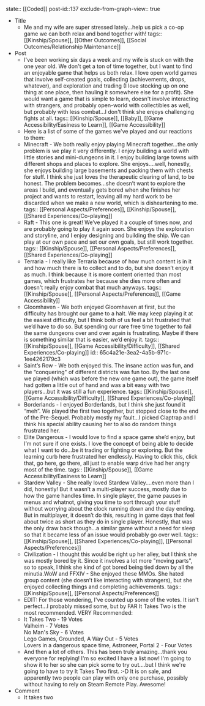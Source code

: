 state:: [[Coded]]
post-id::137
exclude-from-graph-view:: true

- Title
	- Me and my wife are super stressed lately...help us pick a co-op game we can both relax and bond together with!
	  tags:: [[Kinship/Spouse]], [[Other Outcomes]], [[Social Outcomes/Relationship Maintenance]]
- Post
	- I've been working six days a week and my wife is stuck on with the one year old. We don't get a ton of time together, but I want to find an enjoyable game that helps us both relax. I love open world games that involve self-created goals, collecting (achievements, drops, whatever), and exploration and trading (I love stocking up on one thing at one place, then hauling it somewhere else for a profit). She would want a game that is simple to learn, doesn't involve interacting with strangers, and probably open-world with collectibles as well, but probably with less combat...I don't think she enjoys challenging fights at all.
	  tags:: [[Kinship/Spouse]], [[Baby]], [[Game Accessibility/Easiness to Learn]], [[Game Accessibility]]
	- Here is a list of some of the games we've played and our reactions to them:
	- Minecraft - We both really enjoy playing Minecraft together…the only problem is we play it very differently. I enjoy building a world with little stories and mini-dungeons in it. I enjoy building large towns with different shops and places to explore. She enjoys….well, honestly, she enjoys building large basements and packing them with chests for stuff. I think she just loves the therapeutic clearing of land, to be honest. The problem becomes…she doesn’t want to explore the areas I build, and eventually gets bored when she finishes her project and wants to restart, leaving all my hard work to be discarded when we make a new world, which is disheartening to me.
	  tags:: [[Personal Aspects/Preferences]], [[Kinship/Spouse]], [[Shared Experiences/Co-playing]]
	- Raft - This one is great! We’ve played it a couple of times now, and are probably going to play it again soon. She enjoys the exploration and storyline, and I enjoy designing and building the ship. We can play at our own pace and set our own goals, but still work together.
	  tags:: [[Kinship/Spouse]], [[Personal Aspects/Preferences]], [[Shared Experiences/Co-playing]]
	- Terraria - I really like Terraria because of how much content is in it and how much there is to collect and to do, but she doesn’t enjoy it as much. I think because it is more content oriented than most games, which frustrates her because she dies more often and doesn't really enjoy combat that much anyways.
	  tags:: [[Kinship/Spouse]], [[Personal Aspects/Preferences]], [[Game Accessibility]]
	- Gloomhaven - We both enjoyed Gloomhaven at first, but the difficulty has brought our game to a halt. We may keep playing it at the easiest difficulty, but I think both of us feel a bit frustrated that we’d have to do so. But spending our rare free time together to fail the same dungeons over and over again is frustrating. Maybe if there is something similar that is easier, we’d enjoy it.
	  tags:: [[Kinship/Spouse]], [[Game Accessibility/Difficulty]], [[Shared Experiences/Co-playing]]
	  id:: 65c4a21e-3ea2-4a5b-971c-1ee4262179c3
	- Saint’s Row - We both enjoyed this. The insane action was fun, and the “conquering" of different districts was fun too. By the last one we played (which was before the new one game out), the game itself had gotten a little out of hand and was a bit easy with two players...but it was still a fun experience.
	  tags:: [[Kinship/Spouse]], [[Game Accessibility/Difficulty]], [[Shared Experiences/Co-playing]]
	- Borderlands - I enjoyed Borderlands, but I think she just found it “meh”. We played the first two together, but stopped close to the end of the Pre-Sequel. Probably mostly my fault…I picked Claptrap and I think his special ability causing her to also do random things frustrated her.
	- Elite Dangerous - I would love to find a space game she’d enjoy, but I’m not sure if one exists. I love the concept of being able to decide what I want to do…be it trading or fighting or exploring. But the learning curb here frustrated her endlessly. Having to click this, click that, go here, go there, all just to enable warp drive had her angry most of the time.
	  tags:: [[Kinship/Spouse]], [[Game Accessibility/Easiness to Learn]]
	- Stardew Valley - She really loved Stardew Valley….even more than I did, honestly! But it wasn’t a multi-player success, mostly due to how the game handles time. In single player, the game pauses in menus and whatnot, giving you time to sort through your stuff without worrying about the clock running down and the day ending. But in multiplayer, it doesn’t do this, resulting in game days that feel about twice as short as they do in single player. Honestly, that was the only draw back though…a similar game without a need for sleep so that it became less of an issue would probably go over well.
	  tags:: [[Kinship/Spouse]], [[Shared Experiences/Co-playing]], [[Personal Aspects/Preferences]]
	- Civilization - I thought this would be right up her alley, but I think she was mostly bored by it. Since it involves a lot more "moving parts", so to speak, I think she kind of got bored being tied down by all the minutia.WoW and FFXIV - She enjoyed these MMOs. She hated group content (she doesn’t like interacting with strangers), but she enjoyed collecting things and completing achievements.
	  tags:: [[Kinship/Spouse]], [[Personal Aspects/Preferences]]
	- EDIT: For those wondering, I've counted up some of the votes. It isn't perfect...I probably missed some, but by FAR It Takes Two is the most recommended. VERY Recommended:
	- It Takes Two - 19 Votes  
	  Valheim - 7 Votes  
	  No Man's Sky - 6 Votes  
	  Lego Games, Grounded, A Way Out - 5 Votes  
	  Lovers in a dangerous space time, Astroneer, Portal 2 - Four Votes
	- And then a lot of others. This has been truly amazing...thank you everyone for replying! I'm so excited I have a list now! I'm going to show it to her so she can pick some to try out....but I think we're going to have to try It Takes Two first. :-D It is on sale, and apparently two people can play with only one purchase, possibly without having to rely on Steam Remote Play. Awesome!
- Comment
	- It takes two